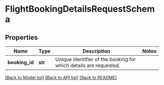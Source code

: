# FlightBookingDetailsRequestSchema

## Properties
Name | Type | Description | Notes
------------ | ------------- | ------------- | -------------
**booking_id** | **str** | Unique identifier of the booking for which details are requested. | 

[[Back to Model list]](../README.md#documentation-for-models) [[Back to API list]](../README.md#documentation-for-api-endpoints) [[Back to README]](../README.md)

